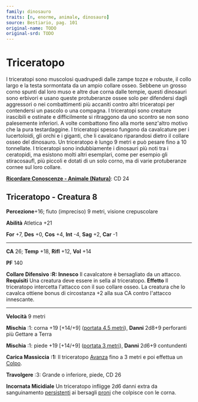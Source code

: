 ```yaml
---
family: dinosauro
traits: [n, enorme, animale, dinosauro]
source: Bestiario, pag. 101
original-name: TODO
original-srd: TODO
---
```


# Triceratopo

I triceratopi sono muscolosi quadrupedi dalle zampe tozze e robuste, il collo
largo e la testa sormontata da un ampio collare osseo. Sebbene un grosso corno
spunti dal loro muso e altre due corna dalle tempie, questi dinosauri sono
erbivori e usano queste protuberanze ossee solo per difendersi dagli aggressori
o nei combattimenti più accaniti contro altri triceratopi per contendersi un
pascolo o una compagna. I triceratopi sono creature irascibili e ostinate e
difficilmente si ritraggono da uno scontro se non sono palesemente inferiori. A
volte combattono fino alla morte senz'altro motivo che la pura testardaggine. I
triceratopi spesso fungono da cavalcature per i lucertoloidi, gli orchi e i
giganti, che li cavalcano riparandosi dietro il collare osseo del dinosauro. Un
triceratopo è lungo 9 metri e può pesare fino a 10 tonnellate. I triceratopi
sono indubbiamente i dinosauri più noti tra i ceratopidi, ma esistono molti
altri esemplari, come per esempio gli stiracosaufl, più piccoli e dotati di un
solo corno, ma di varie protuberanze cornee sul loro collare.

**[Ricordare Conoscenze - Animale (Natura)](/azioni/ricordare-conoscenze)**: CD
24

## Triceratopo - Creatura 8

**Percezione**+16; fiuto (impreciso) 9 metri, visione crepuscolare

**Abilità** Atletica +21

**For** +7, **Des** +0, **Cos** +4, **Int** -4, **Sag** +2, **Car** -1

---

**CA** 26; **Temp** +18, **Rifl** +12, **Vol** +14

**PF** 140

**Collare Difensivo :R: Innesco** Il cavalcatore è bersagliato da un attacco.
**Requisiti** Una creatura deve essere in sella al triceratopo. **Effetto** Il
triceratopo intercetta l'attacco con il suo collare osseo. La creatura che lo
cavalca ottiene bonus di circostanza +2 alla sua CA contro l'attacco innescante.

---

**Velocità** 9 metri

**Mischia** :1: corna +19 \[+14/+9] ([portata 4,5 metri](/tratti/portata)),
**Danni** 2d8+9 perforanti più Gettare a Terra

**Mischia** :1: piede +19 \[+14/+9] ([portata 3 metri](/tratti/portata)),
**Danni** 2d6+9 contundenti

**Carica Massiccia** **:1:** Il triceratopo [Avanza](/azioni/avanzare) fino a 3
metri e poi effettua un [Colpo](/azioni/colpire).

**Travolgere** :3: Grande o inferiore, piede, CD 26

**Incornata Micidiale** Un triceratopo infligge 2d6 danni extra da sanguinamento
[persistenti](/condizioni/danno-persistente) ai bersagli
[proni](/condizioni/prono) che colpisce con le corna.
